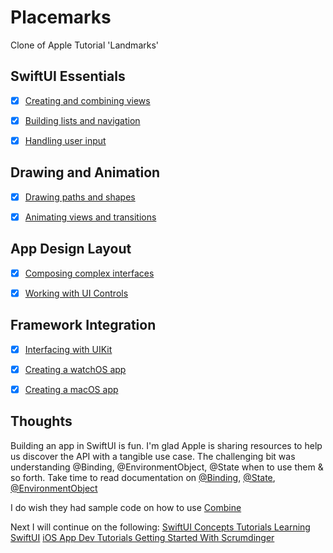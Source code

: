 # Placemarks
Clone of Apple Tutorial 'Landmarks'

## SwiftUI Essentials
- [x] [Creating and combining views](https://developer.apple.com/tutorials/swiftui/creating-and-combining-views)

- [x] [Building lists and navigation](https://developer.apple.com/tutorials/swiftui/building-lists-and-navigation)

- [x] [Handling user input](https://developer.apple.com/tutorials/swiftui/handling-user-input)

## Drawing and Animation
- [x] [Drawing paths and shapes](https://developer.apple.com/tutorials/swiftui/drawing-paths-and-shapes)

- [x] [Animating views and transitions](https://developer.apple.com/tutorials/swiftui/animating-views-and-transitions)

## App Design Layout
- [x] [Composing complex interfaces](https://developer.apple.com/tutorials/swiftui/composing-complex-interfaces)

- [x] [Working with UI Controls](https://developer.apple.com/tutorials/swiftui/working-with-ui-controls)

## Framework Integration
- [x] [Interfacing with UIKit](https://developer.apple.com/tutorials/swiftui/interfacing-with-uikit)

- [x] [Creating a watchOS app](https://developer.apple.com/tutorials/swiftui/creating-a-watchos-app)

- [x] [Creating a macOS app](https://developer.apple.com/tutorials/swiftui/creating-a-macos-app)


## Thoughts

Building an app in SwiftUI is fun.
I'm glad Apple is sharing resources to help us discover the API
with a tangible use case.
The challenging bit was understanding @Binding, @EnvironmentObject, @State
when to use them & so forth. Take time to read documentation on [@Binding](https://developer.apple.com/documentation/swiftui/binding), [@State](https://developer.apple.com/documentation/swiftui/state), [@EnvironmentObject](https://developer.apple.com/documentation/swiftui/environmentobject)

I do wish they had sample code on how to use [Combine](https://developer.apple.com/documentation/combine/)

Next I will continue on the following:
[SwiftUI Concepts Tutorials   Learning SwiftUI](https://developer.apple.com/tutorials/swiftui-concepts)
[iOS App Dev Tutorials   Getting Started With Scrumdinger](https://developer.apple.com/tutorials/app-dev-training/getting-started-with-scrumdinger/)